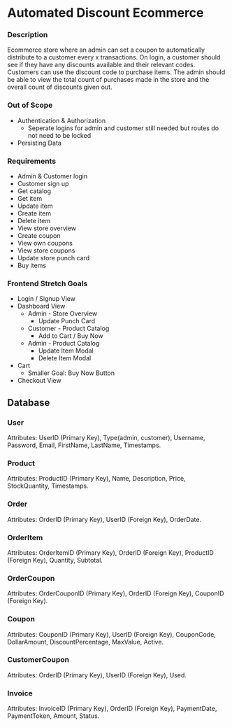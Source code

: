 # Automated Discount Ecommerce

### Description

Ecommerce store where an admin can set a coupon to automatically distribute to a customer every x transactions. On login, a customer should see if they have any discounts available and their relevant codes. Customers can use the discount code to purchase items. The admin should be able to view the total count of purchases made in the store and the overall count of discounts given out.

### Out of Scope

* Authentication & Authorization
   * Seperate logins for admin and customer still needed but routes do not need to be locked
* Persisting Data

### Requirements

* Admin & Customer login
* Customer sign up
* Get catalog
* Get item
* Update item
* Create item
* Delete item
* View store overview
* Create coupon
* View own coupons
* View store coupons
* Update store punch card
* Buy items

### Frontend Stretch Goals

* Login / Signup View
* Dashboard View 
   * Admin - Store Overview
      * Update Punch Card
   * Customer - Product Catalog
      * Add to Cart / Buy Now
   * Admin - Product Catalog
      * Update Item Modal
      * Delete Item Modal 
* Cart 
   * Smaller Goal: Buy Now Button 
* Checkout View

## Database

### User
Attributes: UserID (Primary Key), Type(admin, customer), Username, Password, Email, FirstName, LastName, Timestamps.

### Product
Attributes: ProductID (Primary Key), Name, Description, Price, StockQuantity, Timestamps.

### Order
Attributes: OrderID (Primary Key), UserID (Foreign Key), OrderDate.

### OrderItem
Attributes: OrderItemID (Primary Key), OrderID (Foreign Key), ProductID (Foreign Key), Quantity, Subtotal.

### OrderCoupon
Attributes: OrderCouponID (Primary Key), OrderID (Foreign Key), CouponID (Foreign Key).

### Coupon
Attributes: CouponID (Primary Key), UserID (Foreign Key), CouponCode, DollarAmount, DiscountPercentage, MaxValue, Active.

### CustomerCoupon
Attributes: OrderID (Primary Key), UserID (Foreign Key), Used.

### Invoice
Attributes: InvoiceID (Primary Key), OrderID (Foreign Key), PaymentDate, PaymentToken, Amount, Status.